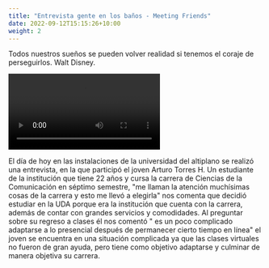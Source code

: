 ```yaml
---
title: "Entrevista gente en los baños - Meeting Friends"
date: 2022-09-12T15:15:26+10:00
weight: 2
---
```


Todos nuestros sueños se pueden volver realidad si tenemos el coraje de perseguirlos. Walt Disney.

![Accounting Services](/images/Videos/V3.mp4)

El día de hoy en las instalaciones de la universidad del altiplano se realizó una entrevista, en la que participó el joven Arturo Torres H. Un estudiante de la institución que tiene 22 años y cursa la carrera de Ciencias de la Comunicación en séptimo semestre, "me llaman la atención muchísimas cosas de la carrera y esto me llevó a elegirla" nos comenta que decidió estudiar en la UDA porque era la institución que cuenta con la carrera, además de contar con grandes servicios y comodidades. Al preguntar sobre su regreso a clases él nos comentó " es un poco complicado adaptarse a lo presencial después de permanecer cierto tiempo en línea" el joven se encuentra en una situación complicada ya que las clases virtuales no fueron de gran ayuda, pero tiene como objetivo adaptarse y culminar de manera objetiva su carrera.
